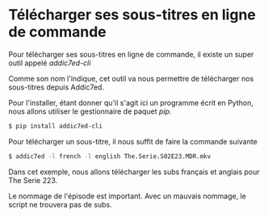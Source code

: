 # Télécharger ses sous-titres en ligne de commande

Pour télécharger ses sous-titres en ligne de commande, il existe un
super outil appelé *addic7ed-cli*

Comme son nom l'indique, cet outil va nous permettre de télécharger nos
sous-titres depuis Addic7ed.

Pour l'installer, étant donner qu'il s'agit ici un programme écrit en
Python, nous allons utiliser le gestionnaire de paquet *pip*.

``` bash
$ pip install addic7ed-cli
```

Pour télécharger un sous-titre, il nous suffit de faire la commande
suivante

``` bash
$ addic7ed -l french -l english The.Serie.S02E23.MDR.mkv
```

Dans cet exemple, nous allons télécharger les subs français et anglais
pour The Serie 223.

Le nommage de l'épisode est important. Avec un mauvais nommage, le
script ne trouvera pas de subs.
